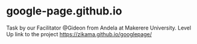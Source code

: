 # google-page.github.io
Task by our Facilitator @Gideon from Andela at Makerere University. Level Up
link to the project 
https://zikama.github.io/googlepage/
